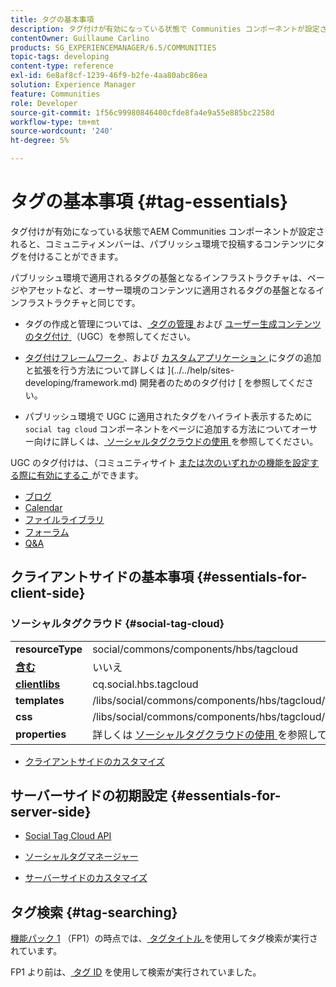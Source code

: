 ```yaml
---
title: タグの基本事項
description: タグ付けが有効になっている状態で Communities コンポーネントが設定され、コミュニティメンバーがパブリッシュ環境で投稿したコンテンツにタグ付けできる場合について説明します。
contentOwner: Guillaume Carlino
products: SG_EXPERIENCEMANAGER/6.5/COMMUNITIES
topic-tags: developing
content-type: reference
exl-id: 6e8af8cf-1239-46f9-b2fe-4aa80abc86ea
solution: Experience Manager
feature: Communities
role: Developer
source-git-commit: 1f56c99980846400cfde8fa4e9a55e885bc2258d
workflow-type: tm+mt
source-wordcount: '240'
ht-degree: 5%

---
```


# タグの基本事項 {#tag-essentials}

タグ付けが有効になっている状態でAEM Communities コンポーネントが設定されると、コミュニティメンバーは、パブリッシュ環境で投稿するコンテンツにタグを付けることができます。

パブリッシュ環境で適用されるタグの基盤となるインフラストラクチャは、ページやアセットなど、オーサー環境のコンテンツに適用されるタグの基盤となるインフラストラクチャと同じです。

* タグの作成と管理については、[ タグの管理 ](../../help/sites-administering/tags.md) および [ ユーザー生成コンテンツのタグ付け ](tag-ugc.md) （UGC）を参照してください。

* [ タグ付けフレームワーク ](../../help/sites-developing/tags.md)、および [ カスタムアプリケーション ](../../help/sites-developing/building.md) にタグの追加と拡張を行う方法について詳しくは ](../../help/sites-developing/framework.md) 開発者のためのタグ付け [ を参照してください。

* パブリッシュ環境で UGC に適用されたタグをハイライト表示するために `social tag cloud` コンポーネントをページに追加する方法についてオーサー向けに詳しくは、[ ソーシャルタグクラウドの使用 ](tagcloud.md) を参照してください。

UGC のタグ付けは、（コミュニティサイト [ または次のいずれかの機能を設定する際に有効にするこ ](sites-console.md#tagging) ができます。

* [ブログ](blog-feature.md)
* [Calendar](calendar.md)
* [ファイルライブラリ](file-library.md)
* [フォーラム](forum.md)
* [Q&amp;A](working-with-qna.md)

## クライアントサイドの基本事項 {#essentials-for-client-side}

### ソーシャルタグクラウド {#social-tag-cloud}

<table>
 <tbody>
  <tr>
   <td> <strong>resourceType</strong></td>
   <td>social/commons/components/hbs/tagcloud</td>
  </tr>
  <tr>
   <td> <a href="scf.md#add-or-include-a-communities-component"><strong> 含む </strong></a></td>
   <td>いいえ</td>
  </tr>
  <tr>
   <td> <a href="clientlibs.md"><strong>clientlibs</strong></a></td>
   <td>cq.social.hbs.tagcloud</td>
  </tr>
  <tr>
   <td> <strong>templates</strong></td>
   <td> /libs/social/commons/components/hbs/tagcloud/tagcloud.hbs<br /> </td>
  </tr>
  <tr>
   <td> <strong>css</strong></td>
   <td> /libs/social/commons/components/hbs/tagcloud/clientlibs/tagcloud.css</td>
  </tr>
  <tr>
   <td><strong>properties</strong></td>
   <td>詳しくは <a href="tagcloud.md"> ソーシャルタグクラウドの使用 </a> を参照してください。</td>
  </tr>
 </tbody>
</table>

* [クライアントサイドのカスタマイズ](client-customize.md)

## サーバーサイドの初期設定 {#essentials-for-server-side}

* [Social Tag Cloud API](https://developer.adobe.com/experience-manager/reference-materials/6-5/javadoc/com/adobe/cq/social/commons/tagcloud/api/package-summary.html)

* [ ソーシャルタグマネージャー ](https://developer.adobe.com/experience-manager/reference-materials/6-5/javadoc/com/adobe/cq/social/commons/tagging/package-summary.html)

* [サーバーサイドのカスタマイズ](server-customize.md)

## タグ検索 {#tag-searching}

[ 機能パック 1](deploy-communities.md#latestfeaturepack) （FP1）の時点では、[ タグタイトル ](../../help/sites-developing/framework.md#tag-characteristics) を使用してタグ検索が実行されています。

FP1 より前は、[ タグ ID](../../help/sites-developing/framework.md#tagid) を使用して検索が実行されていました。
